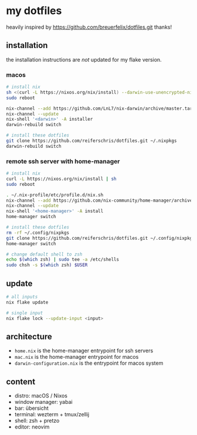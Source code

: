 # my dotfiles

heavily inspired by https://github.com/breuerfelix/dotfiles.git thanks!

## installation

the installation instructions are *not* updated for my flake version.

### macos

```bash
# install nix
sh <(curl -L https://nixos.org/nix/install) --darwin-use-unencrypted-nix-store-volume --daemon
sudo reboot

nix-channel --add https://github.com/LnL7/nix-darwin/archive/master.tar.gz darwin
nix-channel --update
nix-shell '<darwin>' -A installer
darwin-rebuild switch

# install these dotfiles
git clone https://github.com/reiferschris/dotfiles.git ~/.nixpkgs
darwin-rebuild switch
```

### remote ssh server with home-manager

```bash
# install nix
curl -L https://nixos.org/nix/install | sh
sudo reboot

. ~/.nix-profile/etc/profile.d/nix.sh
nix-channel --add https://github.com/nix-community/home-manager/archive/master.tar.gz home-manager
nix-channel --update
nix-shell '<home-manager>' -A install
home-manager switch

# install these dotfiles
rm -rf ~/.config/nixpkgs
git clone https://github.com/reiferschris/dotfiles.git ~/.config/nixpkgs
home-manager switch

# change default shell to zsh
echo $(which zsh) | sudo tee -a /etc/shells
sudo chsh -s $(which zsh) $USER
```

## update

```bash
# all inputs
nix flake update

# single input
nix flake lock --update-input <input>
```

## architecture

* `home.nix` is the home-manager entrypoint for ssh servers 
* `mac.nix` is the home-manager entrypoint for macos
* `darwin-configuration.nix` is the entrypoint for macos system

## content

- distro: macOS / Nixos 
- window manager: yabai
- bar: übersicht
- terminal: wezterm + tmux/zellij
- shell: zsh + pretzo
- editor: neovim

